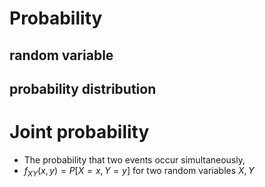 # Probability

## random variable

## probability distribution

# Joint probability

- The probability that two events occur simultaneously,
- $f_{XY}(x, y) = P[X=x, Y=y]$  for two random variables $X, Y$

